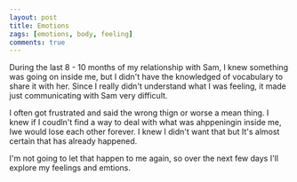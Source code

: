 ```yaml
---
layout: post
title: Emotions
zags: [emotions, body, feeling]
comments: true
---
```

During the last 8 - 10 months of my relationship with Sam, I knew something was going on inside me, but I didn't have the knowledged of vocabulary to share it with her. Since I really didn't understand what I was feeling, it made just communicating with Sam very difficult.   

I often got frustrated and said the wrong thign or worse a mean thing.  I knew if I coudln't find a way to deal with what was ahppeningin inside me, Iwe would lose each other forever. I knew I didn't want that but It's almost certain that has already happened.   

I'm not going to let that happen to me again, so over the next few days I'll explore my feelings and emtions.